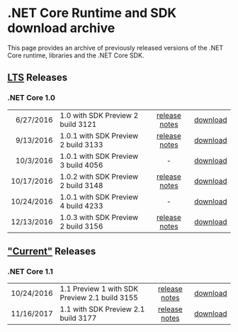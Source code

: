 
# .NET Core Runtime and SDK download archive

This page provides an archive of previously released versions of the .NET Core runtime, libraries and the .NET Core SDK.

## [LTS](https://www.microsoft.com/net/core/support) Releases

### .NET Core 1.0

| | | | |
| --: | :-- | :--: | :--: |
| 6/27/2016 | 1.0 with SDK Preview 2 build 3121 | [release notes](https://github.com/leecow/core/blob/master/release-notes/1.0/1.0.0.md) | [download](download-archives/1.0-preview2-download.md) |
| 9/13/2016 | 1.0.1 with SDK Preview 2 build 3133 | [release notes](https://github.com/leecow/core/blob/master/release-notes/1.0/1.0.1-release-notes.md) |  [download](download-archives/1.0.1-preview2-download.md) |
| 10/3/2016 | 1.0.1 with SDK Preview 3 build 4056 | - | [download](https://github.com/dotnet/core/blob/master/release-notes/preview3-download.md) |
| 10/17/2016 | 1.0.2 with SDK Preview 2 build 3148 | [release notes](https://github.com/dotnet/core/releases/tag/1.0.2) | [download](download-archives/1.0.2-preview2-download.md) |
| 10/24/2016 | 1.0.1 with SDK Preview 4 build 4233 | - | [download](https://github.com/dotnet/core/blob/master/release-notes/preview4-download.md) |
| 12/13/2016 | 1.0.3 with SDK Preview 2 build 3156 | [release notes](https://github.com/leecow/core/blob/master/release-notes/1.0/1.0.3.md) | [download](download-archives/1.0.3-preview2-download.md) |

## ["Current"](https://www.microsoft.com/net/core/support) Releases

### .NET Core 1.1

| | | | |
| --: | :-- | :--: | :--: |
| 10/24/2016 | 1.1 Preview 1 with SDK Preview 2.1 build 3155 | [release notes](https://github.com/leecow/core/blob/master/release-notes/1.1/1.1.0-preview1.md) | [download](https://github.com/dotnet/core/blob/master/release-notes/preview-download.md) |
| 11/16/2017 | 1.1 with SDK Preview 2.1 build 3177 | [release notes](https://github.com/leecow/core/blob/master/release-notes/1.1/1.1.md) | [download](download-archives/1.1-preview2.1-download.md) |